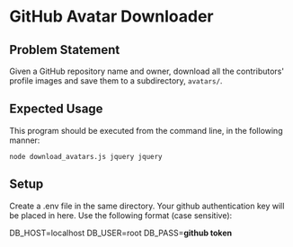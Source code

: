 # GitHub Avatar Downloader

## Problem Statement

Given a GitHub repository name and owner, download all the contributors' profile images and save them to a subdirectory, `avatars/`.

## Expected Usage

This program should be executed from the command line, in the following manner:

`node download_avatars.js jquery jquery`

## Setup

Create a .env file in the same directory. Your github authentication key will be placed in here. Use the following format (case sensitive):

DB_HOST=localhost
DB_USER=root
DB_PASS=**github token**